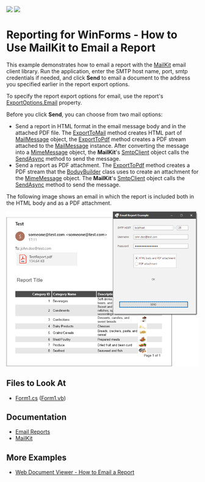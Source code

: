 <!-- default badges list -->
[![](https://img.shields.io/badge/Open_in_DevExpress_Support_Center-FF7200?style=flat-square&logo=DevExpress&logoColor=white)](https://supportcenter.devexpress.com/ticket/details/T1055592)
[![](https://img.shields.io/badge/📖_How_to_use_DevExpress_Examples-e9f6fc?style=flat-square)](https://docs.devexpress.com/GeneralInformation/403183)
<!-- default badges end -->
# Reporting for WinForms - How to Use MailKit to Email a Report

This example demonstrates how to email a report with the [MailKit](http://www.mimekit.net/docs/html/Introduction.htm) email client library. Run the application, enter the SMTP host name, port, smtp credentials if needed, and click **Send** to email a document to the address you specified earlier in the report export options.

To specify the report export options for email, use the report's [ExportOptions.Email](https://docs.devexpress.com/CoreLibraries/DevExpress.XtraPrinting.ExportOptions.Email) property.

Before you click **Send**, you can choose from two mail options:

- Send a report in HTML format in the email message body and in the attached PDF file. The [ExportToMail](https://docs.devexpress.com/XtraReports/DevExpress.XtraReports.UI.XtraReport.ExportToMail(System.String-System.String-System.String)) method creates HTML part of [MailMessage](https://learn.microsoft.com/en-us/dotnet/api/system.net.mail.mailmessage) object, the [ExportToPdf](https://docs.devexpress.com/XtraReports/DevExpress.XtraReports.UI.XtraReport.ExportToPdf(System.IO.Stream-DevExpress.XtraPrinting.PdfExportOptions)) method creates a PDF stream attached to the [MailMessage](https://learn.microsoft.com/en-us/dotnet/api/system.net.mail.mailmessage) instance. After converting the message into a [MimeMessage](http://www.mimekit.net/docs/html/T_MimeKit_MimeMessage.htm) object, the **MailKit**'s [SmtpClient](http://www.mimekit.net/docs/html/T_MailKit_Net_Smtp_SmtpClient.htm) object calls the [SendAsync](http://www.mimekit.net/docs/html/M_MailKit_MailTransport_SendAsync_3.htm) method to send the message.
- Send a report as PDF attachment. The [ExportToPdf](https://docs.devexpress.com/XtraReports/DevExpress.XtraReports.UI.XtraReport.ExportToPdf(System.IO.Stream-DevExpress.XtraPrinting.PdfExportOptions)) method creates a PDF stream that the [BoduyBuilder](http://www.mimekit.net/docs/html/T_MimeKit_BodyBuilder.htm) class uses to create an attachment for the [MimeMessage](http://www.mimekit.net/docs/html/T_MimeKit_MimeMessage.htm) object. The **MailKit**'s [SmtpClient](http://www.mimekit.net/docs/html/T_MailKit_Net_Smtp_SmtpClient.htm) object calls the [SendAsync](http://www.mimekit.net/docs/html/M_MailKit_MailTransport_SendAsync_3.htm) method to send the message.

The following image shows an email in which the report is included both in the HTML body and as a PDF attachment.

![App Screenshot](Images/screenshot.png)


## Files to Look At

- [Form1.cs](CS/Form1.cs) ([Form1.vb](VB/Form1.vb))

## Documentation

- [Email Reports](https://docs.devexpress.com/XtraReports/17634/detailed-guide-to-devexpress-reporting/store-and-distribute-reports/export-reports/email-reports)
- [MailKit](http://www.mimekit.net/docs/html/Introduction.htm)

## More Examples

- [Web Document Viewer - How to Email a Report](https://github.com/DevExpress-Examples/Reporting_web-document-viewer-how-to-send-a-report-via-email-from-the-client-side-t566760)